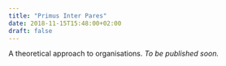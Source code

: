 ```yaml
---
title: "Primus Inter Pares"
date: 2018-11-15T15:48:00+02:00
draft: false
---
```


A theoretical approach to organisations. *To be published soon.*